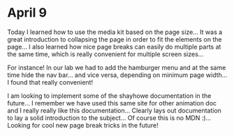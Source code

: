 # April 9 #

Today I learned how to use the media kit based on the page size... It was a great introduction to collapsing the page in order to fit the elements on the page... I also learned how nice page breaks can easily do multiple parts at the same time, which is really convenient for multiple screen sizes...

For instance! In our lab we had to add the hamburger menu and at the same time hide the nav bar... and vice versa, depending on minimum page width... I found that really convenient!

I am looking to implement some of the shayhowe documentation in the future... I remember we have used this same site for other animation doc and I really really like this documentation... Clearly lays out documentation to lay a solid introduction to the subject... Of course this is no MDN :)... Looking for cool new page break tricks in the future!
